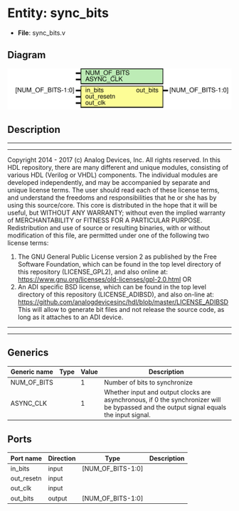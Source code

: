 # Entity: sync_bits

- **File**: sync_bits.v
## Diagram

![Diagram](sync_bits.svg "Diagram")
## Description

***************************************************************************
 ***************************************************************************
 Copyright 2014 - 2017 (c) Analog Devices, Inc. All rights reserved.
 In this HDL repository, there are many different and unique modules, consisting
 of various HDL (Verilog or VHDL) components. The individual modules are
 developed independently, and may be accompanied by separate and unique license
 terms.
 The user should read each of these license terms, and understand the
 freedoms and responsibilities that he or she has by using this source/core.
 This core is distributed in the hope that it will be useful, but WITHOUT ANY
 WARRANTY; without even the implied warranty of MERCHANTABILITY or FITNESS FOR
 A PARTICULAR PURPOSE.
 Redistribution and use of source or resulting binaries, with or without modification
 of this file, are permitted under one of the following two license terms:
   1. The GNU General Public License version 2 as published by the
      Free Software Foundation, which can be found in the top level directory
      of this repository (LICENSE_GPL2), and also online at:
      <https://www.gnu.org/licenses/old-licenses/gpl-2.0.html>
 OR
   2. An ADI specific BSD license, which can be found in the top level directory
      of this repository (LICENSE_ADIBSD), and also on-line at:
      https://github.com/analogdevicesinc/hdl/blob/master/LICENSE_ADIBSD
      This will allow to generate bit files and not release the source code,
      as long as it attaches to an ADI device.
 ***************************************************************************
 ***************************************************************************
 
## Generics

| Generic name | Type | Value | Description                                                                                                                              |
| ------------ | ---- | ----- | ---------------------------------------------------------------------------------------------------------------------------------------- |
| NUM_OF_BITS  |      | 1     | Number of bits to synchronize                                                                                                            |
| ASYNC_CLK    |      | 1     | Whether input and output clocks are asynchronous, if 0 the synchronizer will be bypassed and the output signal equals the input signal.  |
## Ports

| Port name  | Direction | Type              | Description |
| ---------- | --------- | ----------------- | ----------- |
| in_bits    | input     | [NUM_OF_BITS-1:0] |             |
| out_resetn | input     |                   |             |
| out_clk    | input     |                   |             |
| out_bits   | output    | [NUM_OF_BITS-1:0] |             |

